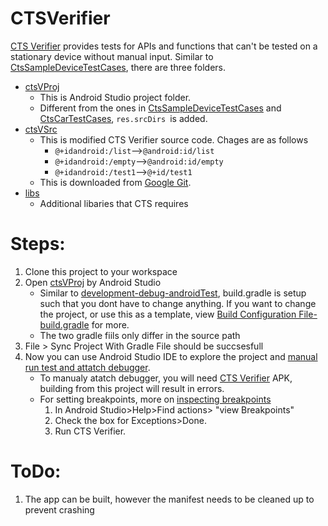 # CTSVerifier
[CTS Verifier](https://source.android.com/compatibility/cts/verifier) provides tests for APIs and functions that can't be tested on a stationary device without manual input.
Similar to [CtsSampleDeviceTestCases](https://github.com/Alwin-Lin/development-debug-androidTest/tree/master/CtsSampleDeviceTestCases), there are three folders.

* [ctsVProj](https://github.com/Alwin-Lin/development-debug-androidTest/tree/master/ctsVerifier/ctsVProj) 
    * This is Android Studio project folder.
    * Different from the ones in [CtsSampleDeviceTestCases](https://github.com/Alwin-Lin/development-debug-androidTest/tree/master/CtsSampleDeviceTestCases) and [CtsCarTestCases](https://github.com/Alwin-Lin/development-debug-androidTest/tree/master/CtsCarTestCases), ```res.srcDirs ```is added.
* [ctsVSrc](https://github.com/Alwin-Lin/development-debug-androidTest/tree/master/ctsVerifier/ctsVSrc)
    * This is modified CTS Verifier source code. Chages are as follows
       * ```@+idandroid:/list```-->```@android:id/list```
       * ```@+idandroid:/empty```-->```@android:id/empty```
       * ```@+idandroid:/test1```-->```@+id/test1```
    * This is downloaded from [Google Git](https://android.googlesource.com/platform/cts/+/refs/heads/pie-cts-release/apps/CtsVerifier/).
* [libs](https://github.com/Alwin-Lin/development-debug-androidTest/tree/master/CtsCarTestCase/libs)
    * Additional libaries that CTS requires 
# Steps: 
 1. Clone this project to your workspace
 2. Open [ctsVProj](https://github.com/Alwin-Lin/development-debug-androidTest/tree/master/ctsVerifier/ctsVProj) by Android Studio
    * Similar to [development-debug-androidTest](https://github.com/Alwin-Lin/development-debug-androidTest), build.gradle is setup such that you dont have to change anything. If you want to change the project, or use this as a template, view [Build Configuration File-build.gradle](https://github.com/Alwin-Lin/development-debug-androidTest) for more.
    * The two gradle fiils only differ in the source path
 3. File > Sync Project With Gradle File should be succsesfull
 4. Now you can use Android Studio IDE to explore the project and [manual run test and attatch debugger](https://github.com/Alwin-Lin/development-debug-androidTest/tree/master/CtsCarTestCases#manual-run-test-and-attatch-debugger).
    * To manualy atatch debugger, you will need [CTS Verifier](https://source.android.com/compatibility/cts/downloads) APK, building from this project will result in errors.
    * For setting breakpoints, more on [inspecting breakpoints](https://developer.android.com/studio/debug#breakPointsView)
       1. In Android Studio>Help>Find actions> "view Breakpoints"
       2. Check the box for Exceptions>Done.
       3. Run CTS Verifier.

 # ToDo:
1. The app can be built, however the manifest needs to be cleaned up to prevent crashing
